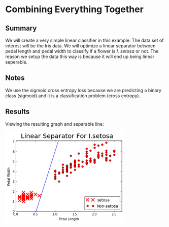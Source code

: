 # Combining Everything Together

## Summary

We will create a very simple linear classifier in this example.  The data set of interest will be the Iris data.  We will optimize a linear separator between pedal length and pedal width to classify if a flower is _I. setosa_ or not.  The reason we setup the data this way is because it will end up being linear seperable.

## Notes
We use the sigmoid cross entropy loss because we are predicting a binary class (sigmoid) and it is a classification problem (cross entropy).

## Results

Viewing the resulting graph and separable line:

![Isetosa](../images/07_Combing_Everything_Together.png "I setosa Seperability")
